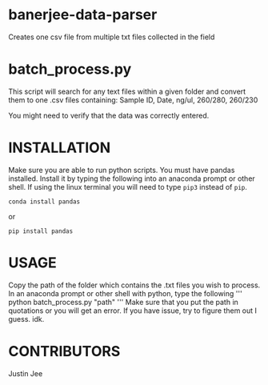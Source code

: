 # banerjee-data-parser
Creates one csv file from multiple txt files collected in the field

# batch_process.py

This script will search for any text files within a given folder and convert
them to one .csv files containing:
Sample ID, Date, ng/ul, 260/280, 260/230

You might need to verify that the data was correctly entered.

# INSTALLATION
Make sure you are able to run python scripts.
You must have pandas installed. Install it by typing the following into an 
anaconda prompt or other shell. If using the linux terminal you will need to type ```pip3``` instead of ```pip```.

```
conda install pandas
```

or

```
pip install pandas
```
    
# USAGE

Copy the path of the folder which contains the .txt files you wish to process.
In an anaconda prompt or other shell with python, type the following
    '''
    python batch_process.py "path"
    '''
Make sure that you put the path in quotations or you will get an error.
If you have issue, try to figure them out I guess. idk.

# CONTRIBUTORS
Justin Jee
